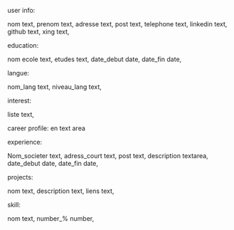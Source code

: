 user info:

nom text, 
prenom text,
adresse text,
post text,
telephone text,
linkedin text,
github text,
xing text,

education:

nom ecole text,
etudes text,
date_debut date,
date_fin date,

langue:

nom_lang text,
niveau_lang text,

interest:

liste text,

career profile: en text area

experience: 

Nom_societer text,
adress_court text,
post text,
description textarea,
date_debut date,
date_fin date,

projects:

nom text,
description text,
liens text,

skill: 

nom text,
number_% number,
